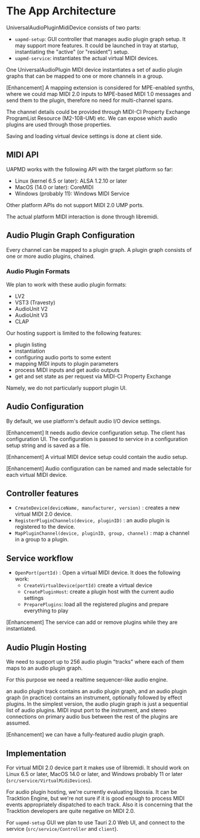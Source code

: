 # The App Architecture

UniversalAudioPluginMidiDevice consists of two parts:

- `uapmd-setup`: GUI controller that manages audio plugin graph setup. It may support more features. It could be launched in tray at startup, instantiating the "active" (or "resident") setup.
- `uapmd-service`: instantiates the actual virtual MIDI devices.

One UniversalAudioPlugin MIDI device instantiates a set of audio plugin graphs that can be mapped to one or more channels in a group.

[Enhancement] A mapping extension is considered for MPE-enabled synths, where we could map MIDI 2.0 inputs to MPE-based MIDI 1.0 messages and send them to the plugin, therefore no need for multi-channel spans.

The channel details could be provided through MIDI-CI Property Exchange ProgramList Resource (M2-108-UM) etc. We can expose which audio plugins are used through those properties.

Saving and loading virtual device settings is done at client side.

## MIDI API

UAPMD works with the following API with the target platform so far:

- Linux (kernel 6.5 or later): ALSA 1.2.10 or later
- MacOS (14.0 or later): CoreMIDI
- Windows (probably 11): Windows MIDI Service

Other platform APIs do not support MIDI 2.0 UMP ports.

The actual platform MIDI interaction is done through libremidi.

## Audio Plugin Graph Configuration

Every channel can be mapped to a plugin graph. A plugin graph consists of one or more audio plugins, chained.

### Audio Plugin Formats

We plan to work with these audio plugin formats:

- LV2
- VST3 (Travesty)
- AudioUnit V2
- AudioUnit V3
- CLAP

Our hosting support is limited to the following features:

- plugin listing
- instantiation
- configuring audio ports to some extent
- mapping MIDI inputs to plugin parameters
- process MIDI inputs and get audio outputs
- get and set state as per request via MIDI-CI Property Exchange

Namely, we do not particularly support plugin UI.

## Audio Configuration

By default, we use platform's default audio I/O device settings.

[Enhancement] It needs audio device configuration setup. The client has configuration UI. The configuration is passed to service in a configuration setup string and is saved as a file.

[Enhancement] A virtual MIDI device setup could contain the audio setup.

[Enhancement] Audio configuration can be named and made selectable for each virtual MIDI device.

## Controller features

- `CreateDevice(deviceName, manufacturer, version)` : creates a new virtual MIDI 2.0 device.
- `RegisterPluginChannels(device, pluginID)` : an audio plugin is registered to the device.
- `MapPluginChannel(device, pluginID, group, channel)` : map a channel in a group to a plugin.

## Service workflow

- `OpenPort(portId)` : Open a virtual MIDI device. It does the following work:
  - `CreateVirtualDevice(portId)` create a virtual device
  - `CreatePluginHost`: create a plugin host with the current audio settings
  - `PreparePlugins`: load all the registered plugins and prepare everything to play

[Enhancement] The service can add or remove plugins while they are instantiated.

## Audio Plugin Hosting

We need to support up to 256 audio plugin "tracks" where each of them maps to an audio plugin graph.

For this purpose we need a realtime sequencer-like audio engine.

an audio plugin track contains an audio plugin graph, and an audio plugin graph (in practice) contains an instrument, optionally followed by effect plugins. In the simplest version, the audio plugin graph is just a sequential list of audio plugins. MIDI input port to the instrument, and stereo connections on primary audio bus between the rest of the plugins are assumed.

[Enhancement] we can have a fully-featured audio plugin graph.

## Implementation

For virtual MIDI 2.0 device part it makes use of libremidi. It should work on Linux 6.5 or later, MacOS 14.0 or later, and Windows probably 11 or later (`src/service/VirtualMidiDevices`).

For audio plugin hosting, we're currently evaluating libossia. It can be Tracktion Engine, but we're not sure if it is good enough to process MIDI events appropriately dispatched to each track. Also it is concerning that the Tracktion developers are quite negative on MIDI 2.0.

For `uapmd-setup` GUI we plan to use Tauri 2.0 Web UI, and connect to the service (`src/service/Controller` and `client`).
